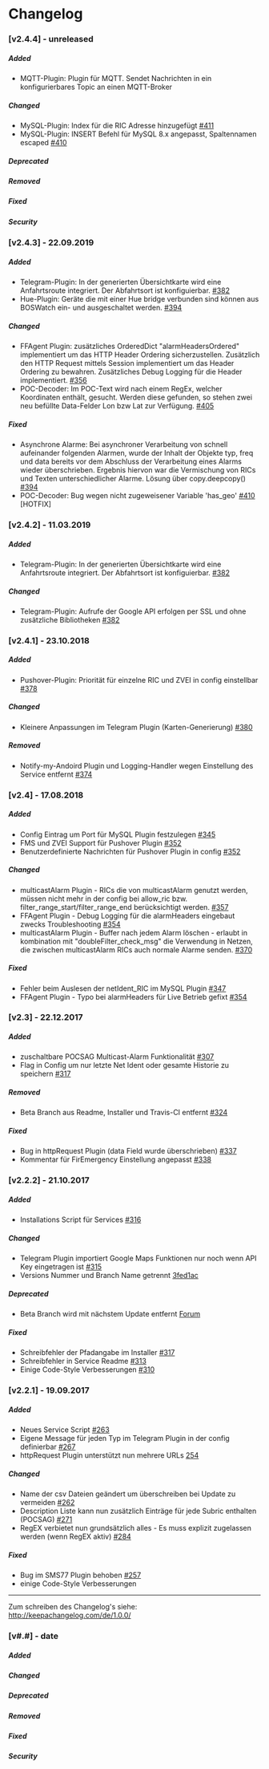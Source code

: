 # Changelog

### __[v2.4.4]__ - unreleased
##### Added
- MQTT-Plugin: Plugin für MQTT. Sendet Nachrichten in ein konfigurierbares Topic an einen MQTT-Broker
##### Changed
- MySQL-Plugin: Index für die RIC Adresse hinzugefügt [#411](https://github.com/Schrolli91/BOSWatch/issues/411)
- MySQL-Plugin: INSERT Befehl für MySQL 8.x angepasst, Spaltennamen escaped [#410](https://github.com/Schrolli91/BOSWatch/issues/410)
##### Deprecated
##### Removed
##### Fixed
##### Security


### __[v2.4.3]__ - 22.09.2019
##### Added
- Telegram-Plugin: In der generierten Übersichtkarte wird eine Anfahrtsroute integriert. Der Abfahrtsort ist konfiguierbar. [#382](https://github.com/Schrolli91/BOSWatch/pull/382)
- Hue-Plugin: Geräte die mit einer Hue bridge verbunden sind können aus BOSWatch ein- und ausgeschaltet werden. [#394](https://github.com/Schrolli91/BOSWatch/issues/394)
##### Changed
- FFAgent Plugin: zusätzliches OrderedDict "alarmHeadersOrdered" implementiert um das HTTP Header Ordering sicherzustellen. Zusätzlich den HTTP Request mittels Session implementiert um das Header Ordering zu bewahren. Zusätzliches Debug Logging für die Header implementiert. [#356](https://github.com/Schrolli91/BOSWatch/issues/356)
- POC-Decoder: Im POC-Text wird nach einem RegEx, welcher Koordinaten enthält, gesucht. Werden diese gefunden, so stehen zwei neu befüllte Data-Felder Lon bzw Lat zur Verfügung. [#405](https://github.com/Schrolli91/BOSWatch/pull/405)
##### Fixed
- Asynchrone Alarme: Bei asynchroner Verarbeitung von schnell aufeinander folgenden Alarmen, wurde der Inhalt der Objekte typ, freq und data bereits vor dem Abschluss der Verarbeitung eines Alarms wieder überschrieben. Ergebnis hiervon war die Vermischung von RICs und Texten unterschiedlicher Alarme. Lösung über copy.deepcopy() [#394](https://github.com/Schrolli91/BOSWatch/issues/394)
- POC-Decoder: Bug wegen nicht zugeweisener Variable 'has_geo' [#410](https://github.com/Schrolli91/BOSWatch/issues/413) [HOTFIX]


### __[v2.4.2]__ - 11.03.2019
##### Added
- Telegram-Plugin: In der generierten Übersichtkarte wird eine Anfahrtsroute integriert. Der Abfahrtsort ist konfiguierbar. [#382](https://github.com/Schrolli91/BOSWatch/pull/382)
##### Changed
- Telegram-Plugin: Aufrufe der Google API erfolgen per SSL und ohne zusätzliche Bibliotheken [#382](https://github.com/Schrolli91/BOSWatch/pull/382)


### __[v2.4.1]__ - 23.10.2018
##### Added
- Pushover-Plugin: Priorität für einzelne RIC und ZVEI in config einstellbar [#378](https://github.com/Schrolli91/BOSWatch/pull/378)
##### Changed
- Kleinere Anpassungen im Telegram Plugin (Karten-Generierung) [#380](https://github.com/Schrolli91/BOSWatch/pull/380)
##### Removed
- Notify-my-Andoird Plugin und Logging-Handler wegen Einstellung des Service entfernt [#374](https://github.com/Schrolli91/BOSWatch/pull/374)


### __[v2.4]__ - 17.08.2018
##### Added
- Config Eintrag um Port für MySQL Plugin festzulegen [#345](https://github.com/Schrolli91/BOSWatch/pull/345)
- FMS und ZVEI Support für Pushover Plugin [#352](https://github.com/Schrolli91/BOSWatch/pull/352)
- Benutzerdefinierte Nachrichten für Pushover Plugin in config [#352](https://github.com/Schrolli91/BOSWatch/pull/352)
##### Changed
- multicastAlarm Plugin - RICs die von multicastAlarm genutzt werden, müssen nicht mehr in der config bei allow_ric bzw. filter_range_start/filter_range_end berücksichtigt werden. [#357](https://github.com/Schrolli91/BOSWatch/pull/357)
- FFAgent Plugin - Debug Logging für die alarmHeaders eingebaut zwecks Troubleshooting [#354](https://github.com/Schrolli91/BOSWatch/pull/354)
- multicastAlarm Plugin - Buffer nach jedem Alarm löschen - erlaubt in kombination mit "doubleFilter_check_msg" die Verwendung in Netzen, die zwischen multicastAlarm RICs auch normale Alarme senden. [#370](https://github.com/Schrolli91/BOSWatch/pull/370)
##### Fixed
- Fehler beim Auslesen der netIdent_RIC im MySQL Plugin [#347](https://github.com/Schrolli91/BOSWatch/pull/347)
- FFAgent Plugin - Typo bei alarmHeaders für Live Betrieb gefixt [#354](https://github.com/Schrolli91/BOSWatch/pull/354)


### __[v2.3]__ - 22.12.2017
##### Added
- zuschaltbare POCSAG Multicast-Alarm Funktionalität [#307](https://github.com/Schrolli91/BOSWatch/pull/307)
- Flag in Config um nur letzte Net Ident oder gesamte Historie zu speichern [#317](https://github.com/Schrolli91/BOSWatch/pull/317)
##### Removed
- Beta Branch aus Readme, Installer und Travis-CI entfernt [#324](https://github.com/Schrolli91/BOSWatch/pull/324)
##### Fixed
- Bug in httpRequest Plugin (data Field wurde überschrieben) [#337](https://github.com/Schrolli91/BOSWatch/pull/337)
- Kommentar für FirEmergency Einstellung angepasst [#338](https://github.com/Schrolli91/BOSWatch/pull/338)


### __[v2.2.2]__ - 21.10.2017
##### Added
- Installations Script für Services [#316](https://github.com/Schrolli91/BOSWatch/pull/316)
##### Changed
- Telegram Plugin importiert Google Maps Funktionen nur noch wenn API Key eingetragen ist [#315](https://github.com/Schrolli91/BOSWatch/pull/315)
- Versions Nummer und Branch Name getrennt [3fed1ac](https://github.com/Schrolli91/BOSWatch/commit/3fed1ac12af8690213766e0e81d71c237530ed2c)
##### Deprecated
- Beta Branch wird mit nächstem Update entfernt [Forum](http://boswatch.de/index.php?thread/16-beta-branch-abschaffen/&postID=113#post113)
##### Fixed
- Schreibfehler der Pfadangabe im Installer [#317](https://github.com/Schrolli91/BOSWatch/pull/317)
- Schreibfehler in Service Readme [#313](https://github.com/Schrolli91/BOSWatch/issues/313)
- Einige Code-Style Verbesserungen [#310](https://github.com/Schrolli91/BOSWatch/pull/310)


### __[v2.2.1]__ - 19.09.2017
##### Added
- Neues Service Script [#263](https://github.com/Schrolli91/BOSWatch/pull/263)
- Eigene Message für jeden Typ im Telegram Plugin in der config definierbar [#267](https://github.com/Schrolli91/BOSWatch/pull/267)
- httpRequest Plugin unterstützt nun mehrere URLs [254](https://github.com/Schrolli91/BOSWatch/pull/254)

##### Changed
- Name der csv Dateien geändert um überschreiben bei Update zu vermeiden [#262](https://github.com/Schrolli91/BOSWatch/pull/262)
- Description Liste kann nun zusätzlich Einträge für jede Subric enthalten (POCSAG) [#271](https://github.com/Schrolli91/BOSWatch/pull/271)
- RegEX verbietet nun grundsätzlich alles - Es muss explizit zugelassen werden (wenn RegEX aktiv) [#284](https://github.com/Schrolli91/BOSWatch/pull/284)

##### Fixed
- Bug im SMS77 Plugin behoben [#257](https://github.com/Schrolli91/BOSWatch/issues/257)
- einige Code-Style Verbesserungen


----------------------------


Zum schreiben des Changelog's siehe:
http://keepachangelog.com/de/1.0.0/

### __[v#.#]__ - date
##### Added
##### Changed
##### Deprecated
##### Removed
##### Fixed
##### Security
